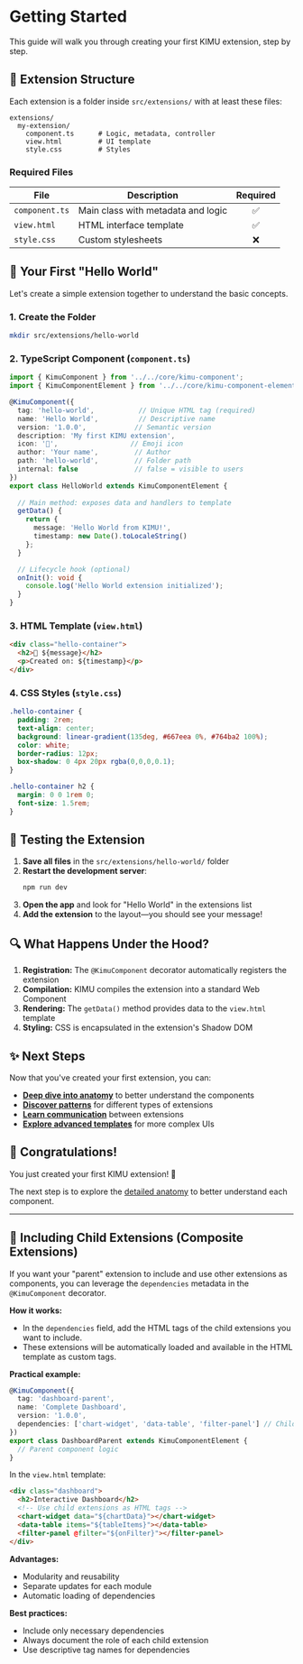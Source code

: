 # Getting Started

This guide will walk you through creating your first KIMU extension, step by step.

## 🧩 Extension Structure

Each extension is a folder inside `src/extensions/` with at least these files:

```
extensions/
  my-extension/
    component.ts      # Logic, metadata, controller
    view.html         # UI template
    style.css         # Styles
```

### Required Files

| File | Description | Required |
|------|-------------|:--------:|
| `component.ts` | Main class with metadata and logic | ✅ |
| `view.html` | HTML interface template | ✅ |
| `style.css` | Custom stylesheets | ❌ |

## 🚀 Your First "Hello World"

Let's create a simple extension together to understand the basic concepts.

### 1. Create the Folder

```bash
mkdir src/extensions/hello-world
```

### 2. TypeScript Component (`component.ts`)

```typescript
import { KimuComponent } from '../../core/kimu-component';
import { KimuComponentElement } from '../../core/kimu-component-element';

@KimuComponent({
  tag: 'hello-world',           // Unique HTML tag (required)
  name: 'Hello World',          // Descriptive name
  version: '1.0.0',            // Semantic version
  description: 'My first KIMU extension',
  icon: '👋',                  // Emoji icon
  author: 'Your name',         // Author
  path: 'hello-world',         // Folder path
  internal: false              // false = visible to users
})
export class HelloWorld extends KimuComponentElement {
  
  // Main method: exposes data and handlers to template
  getData() {
    return {
      message: 'Hello World from KIMU!',
      timestamp: new Date().toLocaleString()
    };
  }

  // Lifecycle hook (optional)
  onInit(): void {
    console.log('Hello World extension initialized');
  }
}
```

### 3. HTML Template (`view.html`)

```html
<div class="hello-container">
  <h2>🚀 ${message}</h2>
  <p>Created on: ${timestamp}</p>
</div>
```

### 4. CSS Styles (`style.css`)

```css
.hello-container {
  padding: 2rem;
  text-align: center;
  background: linear-gradient(135deg, #667eea 0%, #764ba2 100%);
  color: white;
  border-radius: 12px;
  box-shadow: 0 4px 20px rgba(0,0,0,0.1);
}

.hello-container h2 {
  margin: 0 0 1rem 0;
  font-size: 1.5rem;
}
```

## 🎯 Testing the Extension

1. **Save all files** in the `src/extensions/hello-world/` folder
2. **Restart the development server**:
   ```bash
   npm run dev
   ```
3. **Open the app** and look for "Hello World" in the extensions list
4. **Add the extension** to the layout—you should see your message!

## 🔍 What Happens Under the Hood?

1. **Registration:** The `@KimuComponent` decorator automatically registers the extension
2. **Compilation:** KIMU compiles the extension into a standard Web Component
3. **Rendering:** The `getData()` method provides data to the `view.html` template
4. **Styling:** CSS is encapsulated in the extension's Shadow DOM

## ✨ Next Steps

Now that you've created your first extension, you can:

- **[Deep dive into anatomy](./anatomy.md)** to better understand the components
- **[Discover patterns](./patterns.md)** for different types of extensions  
- **[Learn communication](./communication.md)** between extensions
- **[Explore advanced templates](./templates.md)** for more complex UIs

## 🎉 Congratulations!


You just created your first KIMU extension! 🚀

The next step is to explore the [detailed anatomy](./anatomy.md) to better understand each component.

---

## 🔗 Including Child Extensions (Composite Extensions)

If you want your "parent" extension to include and use other extensions as components, you can leverage the `dependencies` metadata in the `@KimuComponent` decorator.

**How it works:**
- In the `dependencies` field, add the HTML tags of the child extensions you want to include.
- These extensions will be automatically loaded and available in the HTML template as custom tags.

**Practical example:**
```typescript
@KimuComponent({
  tag: 'dashboard-parent',
  name: 'Complete Dashboard',
  version: '1.0.0',
  dependencies: ['chart-widget', 'data-table', 'filter-panel'] // Child extensions
})
export class DashboardParent extends KimuComponentElement {
  // Parent component logic
}
```

In the `view.html` template:
```html
<div class="dashboard">
  <h2>Interactive Dashboard</h2>
  <!-- Use child extensions as HTML tags -->
  <chart-widget data="${chartData}"></chart-widget>
  <data-table items="${tableItems}"></data-table>
  <filter-panel @filter="${onFilter}"></filter-panel>
</div>
```

**Advantages:**
- Modularity and reusability
- Separate updates for each module
- Automatic loading of dependencies

**Best practices:**
- Include only necessary dependencies
- Always document the role of each child extension
- Use descriptive tag names for dependencies

